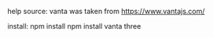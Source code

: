 help source:
vanta was taken from https://www.vantajs.com/

install:
npm install
npm install vanta three
